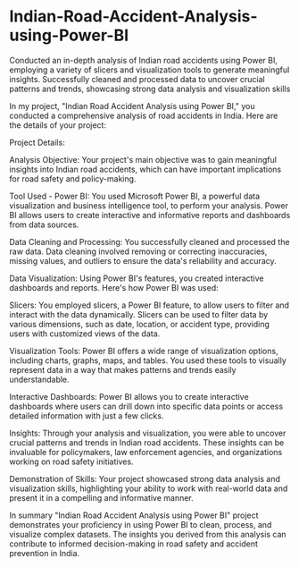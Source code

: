 # Indian-Road-Accident-Analysis-using-Power-BI
Conducted an in-depth analysis of Indian road accidents using Power BI, employing a variety of slicers and visualization tools to generate meaningful insights. Successfully cleaned and processed data to uncover crucial patterns and trends, showcasing strong data analysis and visualization skills

In  my project, "Indian Road Accident Analysis using Power BI," you conducted a comprehensive analysis of road accidents in India. Here are the details of your project:

Project Details:

Analysis Objective: Your project's main objective was to gain meaningful insights into Indian road accidents, which can have important implications for road safety and policy-making.

Tool Used - Power BI: You used Microsoft Power BI, a powerful data visualization and business intelligence tool, to perform your analysis. Power BI allows users to create interactive and informative reports and dashboards from data sources.

Data Cleaning and Processing: You successfully cleaned and processed the raw data. Data cleaning involved removing or correcting inaccuracies, missing values, and outliers to ensure the data's reliability and accuracy.

Data Visualization: Using Power BI's features, you created interactive dashboards and reports. Here's how Power BI was used:

Slicers: You employed slicers, a Power BI feature, to allow users to filter and interact with the data dynamically. Slicers can be used to filter data by various dimensions, such as date, location, or accident type, providing users with customized views of the data.

Visualization Tools: Power BI offers a wide range of visualization options, including charts, graphs, maps, and tables. You used these tools to visually represent data in a way that makes patterns and trends easily understandable.

Interactive Dashboards: Power BI allows you to create interactive dashboards where users can drill down into specific data points or access detailed information with just a few clicks.

Insights: Through your analysis and visualization, you were able to uncover crucial patterns and trends in Indian road accidents. These insights can be invaluable for policymakers, law enforcement agencies, and organizations working on road safety initiatives.

Demonstration of Skills: Your project showcased strong data analysis and visualization skills, highlighting your ability to work with real-world data and present it in a compelling and informative manner.

In summary  "Indian Road Accident Analysis using Power BI" project demonstrates your proficiency in using Power BI to clean, process, and visualize complex datasets. The insights you derived from this analysis can contribute to informed decision-making in road safety and accident prevention in India.
